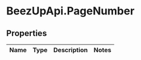 # BeezUpApi.PageNumber

## Properties
Name | Type | Description | Notes
------------ | ------------- | ------------- | -------------


